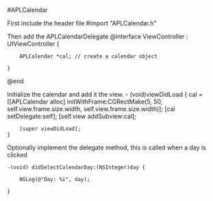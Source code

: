 #APLCalendar

First include the header file
	#import "APLCalendar.h"

Then add the APLCalendarDelegate
	@interface ViewController : UIViewController <APLCalendarDelegate> {
    
	    APLCalendar *cal; // create a calendar object
    
	}

@end

Initialize the calendar and add it the view.
	- (void)viewDidLoad
	{
	    cal = [[APLCalendar alloc] initWithFrame:CGRectMake(5, 50, self.view.frame.size.width, self.view.frame.size.width)];
	    [cal setDelegate:self];
	    [self.view addSubview:cal];
    
	    [super viewDidLoad];
	}

Optionally implement the delegate method, this is called when a day is clicked

	-(void) didSelectCalendarDay:(NSInteger)day {
    
	    NSLog(@"Day: %i", day);

	}